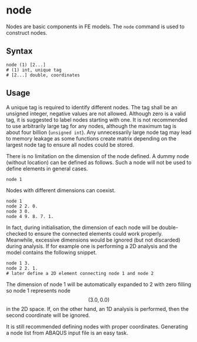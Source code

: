 # node

Nodes are basic components in FE models. The `node` command is used to construct nodes.

## Syntax

```
node (1) [2...]
# (1) int, unique tag
# [2...] double, coordinates
```

## Usage

A unique tag is required to identify different nodes. The tag shall be an unsigned integer, negative values are not
allowed. Although zero is a valid tag, it is suggested to label nodes starting with one. It is not recommended to use
arbitrarily large tag for any nodes, although the maximum tag is about four billion (`unsigned int`). Any unnecessarily
large node tag may lead to memory leakage as some functions create matrix depending on the largest node tag to ensure
all nodes could be stored.

There is no limitation on the dimension of the node defined. A dummy node (without location) can be defined as follows.
Such a node will not be used to define elements in general cases.

```
node 1
```

Nodes with different dimensions can coexist.

```
node 1
node 2 2. 0.
node 3 0.
node 4 9. 8. 7. 1.
```

In fact, during initialisation, the dimension of each node will be double-checked to ensure the connected elements could
work properly. Meanwhile, excessive dimensions would be ignored (but not discarded) during analysis. If for example one
is performing a 2D analysis and the model contains the following snippet.

```
node 1 3.
node 2 2. 1.
# later define a 2D element connecting node 1 and node 2
```

The dimension of node 1 will be automatically expanded to 2 with zero filling so node 1 represents node $$(3.0,0.0)$$ in
the 2D space. If, on the other hand, an 1D analysis is performed, then the second coordinate will be ignored.

It is still recommended defining nodes with proper coordinates. Generating a node list from ABAQUS input file is an easy
task.
